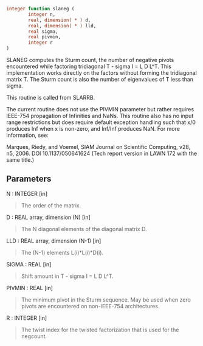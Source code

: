 ```fortran
integer function slaneg (
        integer n,
        real, dimension( * ) d,
        real, dimension( * ) lld,
        real sigma,
        real pivmin,
        integer r
)
```

SLANEG computes the Sturm count, the number of negative pivots
encountered while factoring tridiagonal T - sigma I = L D L^T.
This implementation works directly on the factors without forming
the tridiagonal matrix T.  The Sturm count is also the number of
eigenvalues of T less than sigma.

This routine is called from SLARRB.

The current routine does not use the PIVMIN parameter but rather
requires IEEE-754 propagation of Infinities and NaNs.  This
routine also has no input range restrictions but does require
default exception handling such that x/0 produces Inf when x is
non-zero, and Inf/Inf produces NaN.  For more information, see:

Marques, Riedy, and Voemel,  SIAM Journal on
Scientific Computing, v28, n5, 2006.  DOI 10.1137/050641624
(Tech report version in LAWN 172 with the same title.)

## Parameters
N : INTEGER [in]
> The order of the matrix.

D : REAL array, dimension (N) [in]
> The N diagonal elements of the diagonal matrix D.

LLD : REAL array, dimension (N-1) [in]
> The (N-1) elements L(i)\*L(i)\*D(i).

SIGMA : REAL [in]
> Shift amount in T - sigma I = L D L^T.

PIVMIN : REAL [in]
> The minimum pivot in the Sturm sequence.  May be used
> when zero pivots are encountered on non-IEEE-754
> architectures.

R : INTEGER [in]
> The twist index for the twisted factorization that is used
> for the negcount.
